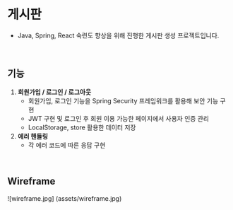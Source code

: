 # 게시판
* Java, Spring, React 숙련도 향상을 위해 진행한 게시판 생성 프로젝트입니다.

<br />

## 기능
1. **회원가입 / 로그인 / 로그아웃**
    * 회원가입, 로그인 기능을 Spring Security 프레임워크를 활용해 보안 기능 구현
    * JWT 구현 및 로그인 후 회원 이용 가능한 페이지에서 사용자 인증 관리
    * LocalStorage, store 활용한 데이터 저장
2. **에러 핸들링**
   * 각 에러 코드에 따른 응답 구현

<br />

## Wireframe
![wireframe.jpg] (assets/wireframe.jpg)
